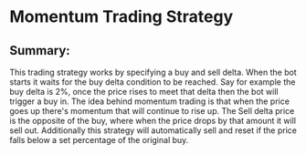 # Momentum Trading Strategy 

## Summary: 
This trading strategy works by specifying a buy and sell delta. When the bot starts it waits for the buy delta condition to be reached. Say for example the buy delta is 2%, once the price rises to meet that delta then the bot will trigger a buy in. The idea behind momentum trading is that when the price goes up there's momentum that will continue to rise up. The Sell delta price is the opposite of the buy, where when the price drops by that amount it will sell out.
Additionally this strategy will automatically sell and reset if the price falls below a set percentage of the original buy.
